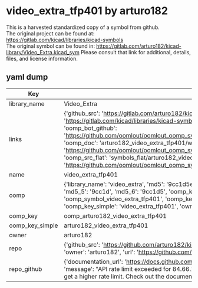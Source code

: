 # video_extra_tfp401 by arturo182  
This is a harvested standardized copy of a symbol from github.  
The original project can be found at:  
https://gitlab.com/kicad/libraries/kicad-symbols  
The original symbol can be found in:
https://gitlab.com/arturo182/kicad-library/Video_Extra.kicad_sym
Please consult that link for additional, details, files, and license information.  
## yaml dump  
| Key | Value |  
| --- | --- |  
| library_name | Video_Extra |  
| links | {'github_src': 'https://gitlab.com/arturo182/kicad-library/Video_Extra.kicad_sym', 'github_src_repo': 'https://gitlab.com/kicad/libraries/kicad-symbols', 'oomp_bot': 'arturo182_video_extra_tfp401/working', 'oomp_bot_github': 'https://github.com/oomlout/oomlout_oomp_symbol_bot/tree/main/arturo182_video_extra_tfp401/working', 'oomp_doc': 'arturo182_video_extra_tfp401/working', 'oomp_doc_github': 'https://github.com/oomlout/oomlout_oomp_symbol_doc/tree/main/arturo182_video_extra_tfp401/working', 'oomp_src_flat': 'symbols_flat/arturo182_video_extra_tfp401/working', 'oomp_src_flat_github': 'https://github.com/oomlout/oomlout_oomp_symbol_src/tree/main/arturo182_video_extra_tfp401/working'} |  
| name | video_extra_tfp401 |  
| oomp | {'library_name': 'video_extra', 'md5': '9cc1d5ed426130c79974eab6e5512c5b', 'md5_10': '9cc1d5ed42', 'md5_5': '9cc1d', 'md5_6': '9cc1d5', 'oomp_key': 'oomp_video_extra_tfp401', 'oomp_key_extra': 'oomp_symbol_video_extra_tfp401', 'oomp_key_full': 'oomp_symbol_video_extra_tfp401_9cc1d5', 'oomp_key_simple': 'video_extra_tfp401', 'owner_name': 'arturo182', 'symbol_name': 'video_extra_tfp401'} |  
| oomp_key | oomp_arturo182_video_extra_tfp401 |  
| oomp_key_simple | arturo182_video_extra_tfp401 |  
| owner | arturo182 |  
| repo | {'github_src': 'https://github.com/arturo182/kicad-library/Video_Extra.kicad_sym', 'name': 'kicad-library', 'owner': 'arturo182', 'url': 'https://github.com/arturo182/kicad-library'} |  
| repo_github | {'documentation_url': 'https://docs.github.com/rest/overview/resources-in-the-rest-api#rate-limiting', 'message': "API rate limit exceeded for 84.66.173.59. (But here's the good news: Authenticated requests get a higher rate limit. Check out the documentation for more details.)"} |  

